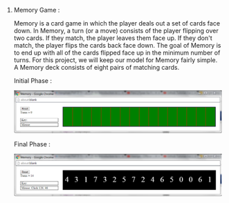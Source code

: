 1. Memory Game :

	Memory is a card game in which the player deals out a set of 	cards face down. In Memory, a turn (or a move) consists of 	the player flipping over two cards. If they match, the 	player leaves them face up. If they don't match, the player 	flips the cards back face down. The goal of Memory is to end 	up with all of the cards flipped face up in the minimum 	number of turns. For this project, we will keep our model for Memory fairly simple. A Memory deck consists of eight pairs of matching cards.



	Initial Phase :
	
	![Alt image](/screenshots/Memory-1.PNG)
	
	
	
 


	Final Phase :
	
	![Alt image](/screenshots/Memory-2.PNG)
	
	
	

 

